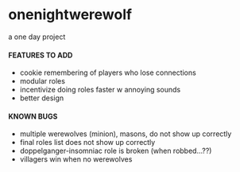 # onenightwerewolf
a one day project

#### FEATURES TO ADD
- cookie remembering of players who lose connections
- modular roles
- incentivize doing roles faster w annoying sounds
- better design

#### KNOWN BUGS
- multiple werewolves (minion), masons, do not show up correctly
- final roles list does not show up correctly
- doppelganger-insomniac role is broken (when robbed...??)
- villagers win when no werewolves